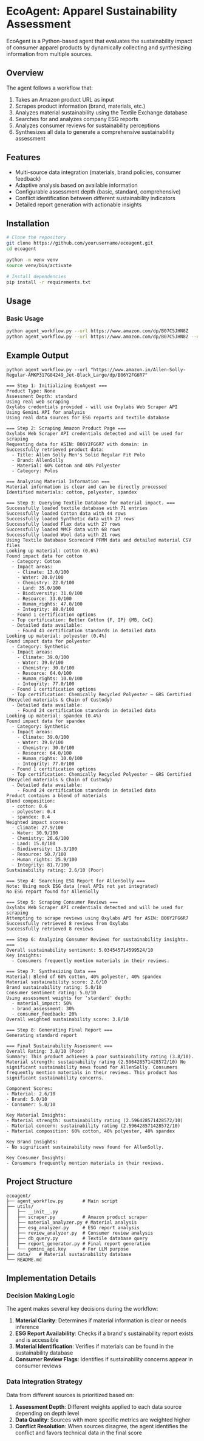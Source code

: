 # EcoAgent: Apparel Sustainability Assessment

EcoAgent is a Python-based agent that evaluates the sustainability impact of consumer apparel products by dynamically collecting and synthesizing information from multiple sources.

## Overview

The agent follows a workflow that:

1. Takes an Amazon product URL as input
2. Scrapes product information (brand, materials, etc.)
3. Analyzes material sustainability using the Textile Exchange database
4. Searches for and analyzes company ESG reports
5. Analyzes consumer reviews for sustainability perceptions
6. Synthesizes all data to generate a comprehensive sustainability assessment

## Features

- Multi-source data integration (materials, brand policies, consumer feedback)
- Adaptive analysis based on available information
- Configurable assessment depth (basic, standard, comprehensive)
- Conflict identification between different sustainability indicators
- Detailed report generation with actionable insights

## Installation

```bash
# Clone the repository
git clone https://github.com/yourusername/ecoagent.git
cd ecoagent

python -m venv venv
source venv/bin/activate  

# Install dependencies
pip install -r requirements.txt
```

## Usage

### Basic Usage

```bash
python agent_workflow.py --url https://www.amazon.com/dp/B07C5JHN8Z
python agent_workflow.py --url https://www.amazon.com/dp/B07C5JHN8Z --depth comprehensive

```

## Example Output

```
python agent_workflow.py --url "https://www.amazon.in/Allen-Solly-Regular-AMKP317G04249_Jet-Black_Large/dp/B06Y2FG6R7"

=== Step 1: Initializing EcoAgent ===
Product Type: None
Assessment Depth: standard
Using real web scraping
Oxylabs credentials provided - will use Oxylabs Web Scraper API
Using Gemini API for analysis
Using real data sources for ESG reports and textile database

=== Step 2: Scraping Amazon Product Page ===
Oxylabs Web Scraper API credentials detected and will be used for scraping
Requesting data for ASIN: B06Y2FG6R7 with domain: in
Successfully retrieved product data:
  - Title: Allen Solly Men's Solid Regular Fit Polo
  - Brand: AllenSolly
  - Material: 60% Cotton and 40% Polyester
  - Category: Polos

=== Analyzing Material Information ===
Material information is clear and can be directly processed
Identified materials: cotton, polyester, spandex

=== Step 3: Querying Textile Database for material impact. ===
Successfully loaded textile database with 71 entries
Successfully loaded Cotton data with 44 rows
Successfully loaded Synthetic data with 27 rows
Successfully loaded Flax data with 27 rows
Successfully loaded MMCF data with 68 rows
Successfully loaded Wool data with 21 rows
Using Textile Database Scorecard PFMM data and detailed material CSV files
Looking up material: cotton (0.6%)
Found impact data for cotton
  - Category: Cotton
  - Impact areas:
    - Climate: 13.0/100
    - Water: 20.0/100
    - Chemistry: 22.0/100
    - Land: 35.0/100
    - Biodiversity: 31.0/100
    - Resource: 33.0/100
    - Human_rights: 47.0/100
    - Integrity: 88.0/100
  - Found 1 certification options
  - Top certification: Better Cotton {F, IP} {MB, CoC}
  - Detailed data available:
    - Found 41 certification standards in detailed data
Looking up material: polyester (0.4%)
Found impact data for polyester
  - Category: Synthetic
  - Impact areas:
    - Climate: 39.0/100
    - Water: 39.0/100
    - Chemistry: 30.0/100
    - Resource: 64.0/100
    - Human_rights: 10.0/100
    - Integrity: 77.0/100
  - Found 1 certification options
  - Top certification: Chemically Recycled Polyester – GRS Certified
(Recycled materials & Chain of Custody)
  - Detailed data available:
    - Found 24 certification standards in detailed data
Looking up material: spandex (0.4%)
Found impact data for spandex
  - Category: Synthetic
  - Impact areas:
    - Climate: 39.0/100
    - Water: 39.0/100
    - Chemistry: 30.0/100
    - Resource: 64.0/100
    - Human_rights: 10.0/100
    - Integrity: 77.0/100
  - Found 1 certification options
  - Top certification: Chemically Recycled Polyester – GRS Certified
(Recycled materials & Chain of Custody)
  - Detailed data available:
    - Found 24 certification standards in detailed data
Product contains a blend of materials
Blend composition:
  - cotton: 0.6
  - polyester: 0.4
  - spandex: 0.4
Weighted impact scores:
  - Climate: 27.9/100
  - Water: 30.9/100
  - Chemistry: 26.6/100
  - Land: 15.0/100
  - Biodiversity: 13.3/100
  - Resource: 50.7/100
  - Human_rights: 25.9/100
  - Integrity: 81.7/100
Sustainability rating: 2.6/10 (Poor)

=== Step 4: Searching ESG Report for AllenSolly ===
Note: Using mock ESG data (real APIs not yet integrated)
No ESG report found for AllenSolly

=== Step 5: Scraping Consumer Reviews ===
Oxylabs Web Scraper API credentials detected and will be used for scraping
Attempting to scrape reviews using Oxylabs API for ASIN: B06Y2FG6R7
Successfully retrieved 8 reviews from Oxylabs
Successfully retrieved 8 reviews

=== Step 6: Analyzing Consumer Reviews for sustainability insights. ===
Overall sustainability sentiment: 5.034545714599524/10
Key insights:
  - Consumers frequently mention materials in their reviews.

=== Step 7: Synthesizing Data ===
Material: Blend of 60% cotton, 40% polyester, 40% spandex
Material sustainability score: 2.6/10
Brand sustainability rating: 5.0/10
Consumer sentiment rating: 5.0/10
Using assessment weights for 'standard' depth:
  - material_impact: 50%
  - brand_assessment: 30%
  - consumer_feedback: 20%
Overall weighted sustainability score: 3.8/10

=== Step 8: Generating Final Report ===
Generating standard report

=== Final Sustainability Assessment ===
Overall Rating: 3.8/10 (Poor)
Summary: This product achieves a poor sustainability rating (3.8/10). Material strength: sustainability rating (2.596428571428572/10) No significant sustainability news found for AllenSolly. Consumers frequently mention materials in their reviews. This product has significant sustainability concerns.

Component Scores:
- Material: 2.6/10
- Brand: 5.0/10
- Consumer: 5.0/10

Key Material Insights:
- Material strength: sustainability rating (2.596428571428572/10)
- Material concern: sustainability rating (2.596428571428572/10)
- Material composition: 60% cotton, 40% polyester, 40% spandex

Key Brand Insights:
- No significant sustainability news found for AllenSolly.

Key Consumer Insights:
- Consumers frequently mention materials in their reviews.
```

## Project Structure

```
ecoagent/
├── agent_workflow.py       # Main script
├── utils/
│   ├── __init__.py
│   ├── scraper.py          # Amazon product scraper
│   ├── material_analyzer.py # Material analysis
│   ├── esg_analyzer.py     # ESG report analysis
│   ├── review_analyzer.py  # Consumer review analysis
│   ├── db_query.py         # Textile database query
│   ├── report_generator.py # Final report generation
|   └── gemini_api.key      # For LLM purpose
├── data/   # Material sustainability database
└── README.md
```

## Implementation Details

### Decision Making Logic

The agent makes several key decisions during the workflow:

1. **Material Clarity**: Determines if material information is clear or needs inference
2. **ESG Report Availability**: Checks if a brand's sustainability report exists and is accessible
3. **Material Identification**: Verifies if materials can be found in the sustainability database
4. **Consumer Review Flags**: Identifies if sustainability concerns appear in consumer reviews

### Data Integration Strategy

Data from different sources is prioritized based on:

1. **Assessment Depth**: Different weights applied to each data source depending on depth level
2. **Data Quality**: Sources with more specific metrics are weighted higher
3. **Conflict Resolution**: When sources disagree, the agent identifies the conflict and favors technical data in the final score
